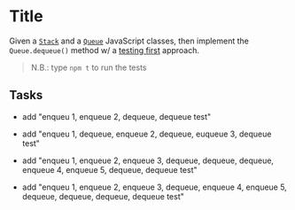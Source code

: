 # Title

Given a [`Stack`](../src/queue.js#L1) and a [`Queue`](../src/queue.js#13)
JavaScript classes, then implement the `Queue.dequeue()` method w/ a
[testing first](../src/queue.test.js) approach.

> N.B.: type `npm t` to run the tests

## Tasks

- add "enqueu 1, enqueue 2, dequeue, dequeue test"

- add "enqueu 1, dequeue, enqueue 2, dequeue, euqueue 3, dequeue test"

- add "enqueu 1, enqueue 2, enqueue 3, dequeue, dequeue, dequeue, enqueue 4, enqueue 5, dequeue, dequeue test"

- add "enqueu 1, enqueue 2, enqueue 3, dequeue, enqueue 4, enqueue 5, dequeue, dequeue, dequeue, dequeue test"
